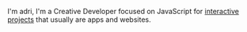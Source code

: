 I'm adri, I'm a Creative Developer focused on JavaScript for [interactive projects](https://codepen.io/adrienloup) that usually are apps and websites.
<!--
[![adrienloup's github stats](https://github-readme-stats.vercel.app/api?username=adrienloup&count_private=true&show_icons=true&theme=transparent)](https://github.com/adrienloup/adrienloup)


**adrienloup/adrienloup** is a ✨ _special_ ✨ repository because its `README.md` (this file) appears on your GitHub profile.
Here are some ideas to get you started:

- 🔭 I’m currently working on ...
- 🌱 I’m currently learning ...
- 👯 I’m looking to collaborate on ...
- 🤔 I’m looking for help with ...
- 💬 Ask me about ...
- 📫 How to reach me: ...
- 😄 Pronouns: ...
- ⚡ Fun fact: ...
-->
